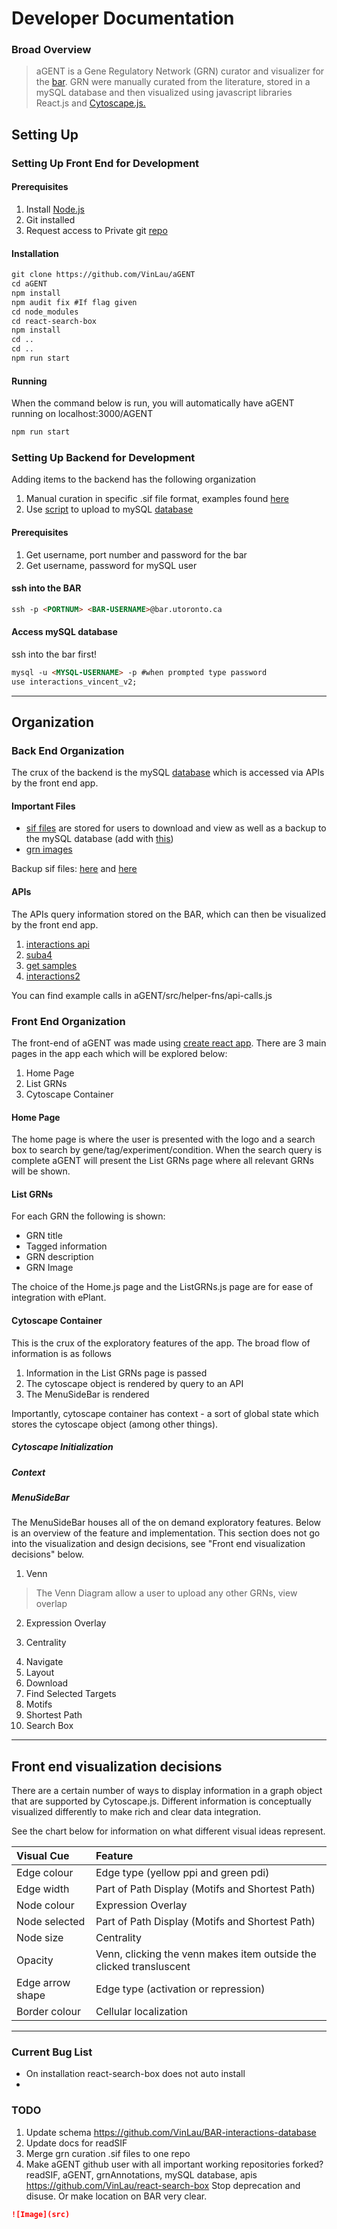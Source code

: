 # Developer Documentation
### Broad Overview  

>aGENT is a Gene Regulatory Network (GRN) curator and visualizer for the [bar](http://www.bar.utoronto.ca/). GRN were manually curated from the literature, stored in a mySQL database and then visualized using javascript libraries React.js and [Cytoscape.js.](https://js.cytoscape.org/) 

## Setting Up 
### Setting Up Front End for Development 
#### Prerequisites

1. Install [Node.js](https://www.npmjs.com/get-npm)
2. Git installed
2. Request access to Private git [repo](https://github.com/VinLau/aGENT)

#### Installation 

```markdown
git clone https://github.com/VinLau/aGENT
cd aGENT
npm install
npm audit fix #If flag given 
cd node_modules
cd react-search-box
npm install 
cd ..
cd ..
npm run start 
```

#### Running 

When the command below is run, you will automatically have aGENT running on localhost:3000/AGENT 

```markdown
npm run start 
```

### Setting Up Backend for Development 

Adding items to the backend has the following organization
1. Manual curation in specific .sif file format, examples found [here](https://github.com/raywoo32/grnAnnotation)
2. Use [script](https://github.com/raywoo32/readSIF) to upload to mySQL [database](https://github.com/VinLau/BAR-interactions-database)  

#### Prerequisites

1. Get username, port number and password for the bar
2. Get username, password for mySQL user 

#### ssh into the BAR

```markdown
ssh -p <PORTNUM> <BAR-USERNAME>@bar.utoronto.ca 
```

#### Access mySQL database 

ssh into the bar first! 

```markdown
mysql -u <MYSQL-USERNAME> -p #when prompted type password
use interactions_vincent_v2;
```

* * * 

## Organization
### Back End Organization 

The crux of the backend is the mySQL [database](https://github.com/VinLau/BAR-interactions-database) which is accessed via APIs by the front end app. 

#### Important Files 

- [sif files](https://bar.utoronto.ca/GRN_SIF_Files/) are stored for users to download and view as well as a backup to the mySQL database (add with [this](https://github.com/raywoo32/grnAnnotation))
- [grn images](https://bar.utoronto.ca/GRN_Images/) 

Backup sif files: [here](https://github.com/raywoo32/grnAnnotation) and [here](https://github.com/VinLau/aGENT-GRNs)

#### APIs

The APIs query information stored on the BAR, which can then be visualized by the front end app. 

1. [interactions api](https://bar.utoronto.ca/interactions_api)
2. [suba4](https://bar.utoronto.ca/~vlau/suba4.php)
3. [get samples](https://bar.utoronto.ca/~bpereira/webservices/get_sample/getSample.php)
4. [interactions2](https://bar.utoronto.ca/interactions2/)

You can find example calls in aGENT/src/helper-fns/api-calls.js

### Front End Organization 

The front-end of aGENT was made using [create react app](https://reactjs.org/docs/create-a-new-react-app.html). There are 3 main pages in the app each which will be explored below: 

1. Home Page
2. List GRNs
3. Cytoscape Container 

#### Home Page
The home page is where the user is presented with the logo and a search box to search by gene/tag/experiment/condition. When the search query is complete aGENT will present the List GRNs page where all relevant GRNs will be shown. 

#### List GRNs
For each GRN the following is shown:
- GRN title
- Tagged information
- GRN description
- GRN Image

The choice of the Home.js page and the ListGRNs.js page are for ease of integration with ePlant. 

#### Cytoscape Container 
This is the crux of the exploratory features of the app. The broad flow of information is as follows

1. Information in the List GRNs page is passed 
2. The cytoscape object is rendered by query to an API 
3. The MenuSideBar is rendered 

Importantly, cytoscape container has context - a sort of global state which stores the cytoscape object (among other things). 

##### Cytoscape Initialization 
##### Context 
##### MenuSideBar 
The MenuSideBar houses all of the on demand exploratory features. Below is an overview of the feature and implementation. This section does not go into the visualization and design decisions, see "Front end visualization decisions" below. 

1. Venn
> The Venn Diagram allow a user to upload any other GRNs, view overlap
2. Expression Overlay
>
3. Centrality
>
4. Navigate
5. Layout
6. Download
7. Find Selected Targets
8. Motifs
9. Shortest Path
10. Search Box

* * * 

## Front end visualization decisions 

There are a certain number of ways to display information in a graph object that are supported by Cytoscape.js. Different information is conceptually visualized differently to make rich and clear data integration. 

See the chart below for information on what different visual ideas represent. 

| Visual Cue              | Feature                                                             | 
|:------------------------|:--------------------------------------------------------------------|
| Edge colour             | Edge type (yellow ppi and green pdi)                                | 
| Edge width              | Part of Path Display (Motifs and Shortest Path)                     |
| Node colour             | Expression Overlay                                                  | 
| Node selected           | Part of Path Display (Motifs and Shortest Path)                     | 
| Node size               | Centrality                                                          |
| Opacity                 | Venn, clicking the venn makes item outside the clicked transluscent |
| Edge arrow shape        | Edge type (activation or repression)                                |
| Border colour           | Cellular localization                                               |

* * * 

### Current Bug List 

- On installation react-search-box does not auto install 
- 

### TODO
1. Update schema https://github.com/VinLau/BAR-interactions-database
2. Update docs for readSIF 
3. Merge grn curation .sif files to one repo 
4. Make aGENT github user with all important working repositories forked? readSIF, aGENT, grnAnnotations, mySQL database, apis https://github.com/VinLau/react-search-box Stop deprecation and disuse. Or make location on BAR very clear. 


```markdown
![Image](src)
```

